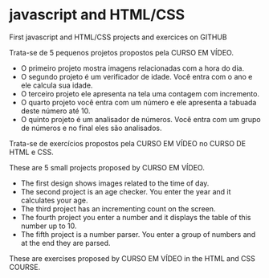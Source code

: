 # javascript and HTML/CSS
First javascript and HTML/CSS projects and exercices on GITHUB

Trata-se de 5 pequenos projetos propostos pela CURSO EM VÍDEO.

- O primeiro projeto mostra imagens relacionadas com a hora do dia.
- O segundo projeto é um verificador de idade. Você entra com o ano e ele calcula sua idade.
- O terceiro projeto ele apresenta na tela uma contagem com incremento.
- O quarto projeto você entra com um número e ele apresenta a tabuada deste número até 10.
- O quinto projeto é um analisador de números. Você entra com um grupo de números e no final eles são analisados.

Trata-se de exercícios propostos pela CURSO EM VÍDEO no CURSO DE HTML e CSS.


These are 5 small projects proposed by CURSO EM VÍDEO.

- The first design shows images related to the time of day.
- The second project is an age checker. You enter the year and it calculates your age.
- The third project has an incrementing count on the screen.
- The fourth project you enter a number and it displays the table of this number up to 10.
- The fifth project is a number parser. You enter a group of numbers and at the end they are parsed.

These are exercises proposed by CURSO EM VÍDEO in the HTML and CSS COURSE.
